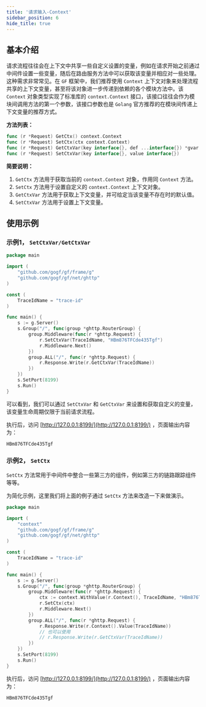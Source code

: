```yaml
---
title: '请求输入-Context'
sidebar_position: 6
hide_title: true
---
```


## 基本介绍

请求流程往往会在上下文中共享一些自定义设置的变量，例如在请求开始之前通过中间件设置一些变量，随后在路由服务方法中可以获取该变量并相应对一些处理。这种需求非常常见。在 `GF` 框架中，我们推荐使用 `Context` 上下文对象来处理流程共享的上下文变量，甚至将该对象进一步传递到依赖的各个模块方法中。该 `Context` 对象类型实现了标准库的 `context.Context` 接口，该接口往往会作为模块间调用方法的第一个参数，该接口参数也是 `Golang` 官方推荐的在模块间传递上下文变量的推荐方式。

**方法列表：**

```go
func (r *Request) GetCtx() context.Context
func (r *Request) SetCtx(ctx context.Context)
func (r *Request) GetCtxVar(key interface{}, def ...interface{}) *gvar.Var
func (r *Request) SetCtxVar(key interface{}, value interface{})
```

**简要说明：**

1. `GetCtx` 方法用于获取当前的 `context.Context` 对象，作用同 `Context` 方法。
2. `SetCtx` 方法用于设置自定义的 `context.Context` 上下文对象。
3. `GetCtxVar` 方法用于获取上下文变量，并可给定当该变量不存在时的默认值。
4. `SetCtxVar` 方法用于设置上下文变量。

## 使用示例

### 示例1， `SetCtxVar/GetCtxVar`

```go
package main

import (
    "github.com/gogf/gf/frame/g"
    "github.com/gogf/gf/net/ghttp"
)

const (
    TraceIdName = "trace-id"
)

func main() {
    s := g.Server()
    s.Group("/", func(group *ghttp.RouterGroup) {
        group.Middleware(func(r *ghttp.Request) {
            r.SetCtxVar(TraceIdName, "HBm876TFCde435Tgf")
            r.Middleware.Next()
        })
        group.ALL("/", func(r *ghttp.Request) {
            r.Response.Write(r.GetCtxVar(TraceIdName))
        })
    })
    s.SetPort(8199)
    s.Run()
}

```

可以看到，我们可以通过 `SetCtxVar` 和 `GetCtxVar` 来设置和获取自定义的变量，该变量生命周期仅限于当前请求流程。

执行后，访问 [http://127.0.0.1:8199/](http://127.0.0.1:8199/) ，页面输出内容为：

```undefined
HBm876TFCde435Tgf

```

### 示例2， `SetCtx`

`SetCtx` 方法常用于中间件中整合一些第三方的组件，例如第三方的链路跟踪组件等等。

为简化示例，这里我们将上面的例子通过 `SetCtx` 方法来改造一下来做演示。

```go
package main

import (
    "context"
    "github.com/gogf/gf/frame/g"
    "github.com/gogf/gf/net/ghttp"
)

const (
    TraceIdName = "trace-id"
)

func main() {
    s := g.Server()
    s.Group("/", func(group *ghttp.RouterGroup) {
        group.Middleware(func(r *ghttp.Request) {
            ctx := context.WithValue(r.Context(), TraceIdName, "HBm876TFCde435Tgf")
            r.SetCtx(ctx)
            r.Middleware.Next()
        })
        group.ALL("/", func(r *ghttp.Request) {
            r.Response.Write(r.Context().Value(TraceIdName))
            // 也可以使用
            // r.Response.Write(r.GetCtxVar(TraceIdName))
        })
    })
    s.SetPort(8199)
    s.Run()
}
```

执行后，访问 [http://127.0.0.1:8199/](http://127.0.0.1:8199/) ，页面输出内容为：

```undefined
HBm876TFCde435Tgf
```